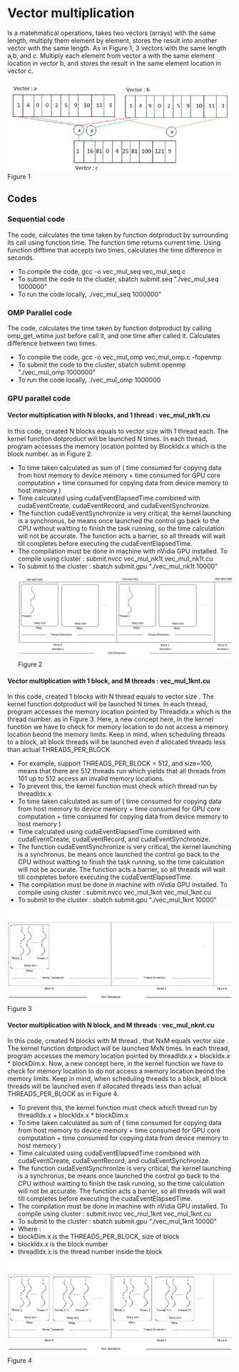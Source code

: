 # Vector multiplication
Is a matehmatical operations, takes two vectors (arrays) with the same length, multiply them element by element,  stores the result into another vector with the same length.
As in Figure 1, 3 vectors with the same length a,b, and c. Multiply each element from vector a with the same element location in vector b, and stores the result in the same element location in vector c.


![image](https://github.com/compilereg/parallel-codes/blob/main/vector/vect_mul.png)
Figure 1

## Codes
### Sequential code
The code, calculates the time taken by function dotproduct by surrounding its call using function time. The function time returns current time. Using function difftime that accepts two times, calculates the time difference in seconds.
 * To compile the code, gcc -o vec_mul_seq vec_mul_seq.c
 * To submit the code to the cluster, sbatch submit.seq "./vec_mul_seq 1000000"
 * To run the code locally, ./vec_mul_seq 1000000"
### OMP Parallel code
The code, calculates the time taken by function dotproduct by calling omp_get_wtime just before call it, and one time after called it. Calculates difference between two times.
 * To compile the code, gcc -o vec_mul_omp vec_mul_omp.c -fopenmp
 * To submit the code to the cluster, sbatch submit.openmp "./vec_mul_omp 1000000"
 * To run the code locally, ./vec_mul_omp 1000000
### GPU parallel code
#### Vector multiplication with N blocks, and 1 thread : vec_mul_nk1t.cu
In this code, created N blocks equals to vector size with 1 thread each. The kernel function dotproduct will be launched N times. In each thread, program accesses the memory location pointed by BlockIdx.x which is the block number. as in Figure 2.
 * To time taken calculated as sum of ( time consumed for copying data from host memory to device memory  + time consumed for  GPU core computation + time consumed for copying data from device memory to host memory )
 * Time calculated using cudaEventElapsedTime comibined with cudaEventCreate, cudaEventRecord, and cudaEventSynchronize.
 * The function cudaEventSynchronize is very critical, the kernel launching is a synchronus, be means once launched the control go back to the CPU without waitting to finish the task running, so the time calculation will not be accurate. The function acts a barrier, so all threads will wait till completes before executing the cudaEventElapsedTime.
 * The compilation must be done in machine with nVidia GPU installed. To compile using cluster : submit.nvcc vec_mul_nk1t vec_mul_nk1t.cu
 * To submit to the cluster : sbatch submit.gpu "./vec_mul_nk1t 10000"
![image](https://github.com/compilereg/parallel-codes/blob/main/vector/n-1.png)
Figure 2

#### Vector multiplication with 1 block, and M threads : vec_mul_1knt.cu
In this code, created 1 blocks with N thread equals to vector size . The kernel function dotproduct will be launched N times. In each thread, program accesses the memory location pointed by ThreadIdx.x which is the thread number. as in Figure 3. Here, a new concept here, in the kernel function we have to check for memory location to do not access a memory location beond the memory limits. Keep in mind, when scheduling threads to a block, all block threads will be launched even if allocated threads less than actual THREADS_PER_BLOCK
 * For example, support THREADS_PER_BLOCK = 512, and size=100, means that there are 512 threads run which yields that all threads from 101 up to 512 access an invalid memory locations.
 * To prevent this, the kernel function must check which thread run by threadIdx.x
 * To time taken calculated as sum of ( time consumed for copying data from host memory to device memory  + time consumed for GPU core computation + time consumed for copying data from device memory to host memory )
 * Time calculated using cudaEventElapsedTime comibined with cudaEventCreate, cudaEventRecord, and cudaEventSynchronize.
 * The function cudaEventSynchronize is very critical, the kernel launching is a synchronus, be means once launched the control go back to the CPU without waitting to finish the task running, so the time calculation will not be accurate. The function acts a barrier, so all threads will wait till completes before executing the cudaEventElapsedTime.
 *  The compilation must be done in machine with nVidia GPU installed. To compile using cluster : submit.nvcc vec_mul_1knt vec_mul_1knt.cu
 *  To submit to the cluster : sbatch submit.gpu "./vec_mul_1knt 10000"

![image](https://github.com/compilereg/parallel-codes/blob/main/vector/1-n.png)
Figure 3

#### Vector multiplication with N block, and M threads : vec_mul_nknt.cu
In this code, created N blocks with M thread , that NxM equals vector size . The kernel function dotproduct will be launched MxN times. In each thread, program accesses the memory location pointed by threadIdx.x + blockIdx.x * blockDim.x.  Now, a new concept here, in the kernel function we have to check for memory location to do not access a memory location beond the memory limits. Keep in mind, when scheduling threads to a block, all block threads will be launched even if allocated threads less than actual THREADS_PER_BLOCK as in Figure 4.
 * To prevent this, the kernel function must check which thread run by threadIdx.x + blockIdx.x * blockDim.x
 * To time taken calculated as sum of ( time consumed for copying data from host memory to device memory  + time consumed for GPU core computation + time consumed for copying data from device memory to host memory )
 * Time calculated using cudaEventElapsedTime comibined with cudaEventCreate, cudaEventRecord, and cudaEventSynchronize.
 * The function cudaEventSynchronize is very critical, the kernel launching is a synchronus, be means once launched the control go back to the CPU without waitting to finish the task running, so the time calculation will not be accurate. The function acts a barrier, so all threads will wait till completes before executing the cudaEventElapsedTime.
 * The compilation must be done in machine with nVidia GPU installed. To compile using cluster : submit.nvcc vec_mul_1knt vec_mul_1knt.cu
 * To submit to the cluster : sbatch submit.gpu "./vec_mul_1knt 10000"
 * Where :
  * blockDim.x is the THREADS_PER_BLOCK, size of block
  * blockIdx.x is the block number
  * threadIdx.x is the thread number inside the block
   


![image](https://github.com/compilereg/parallel-codes/blob/main/vector/n-n.png)
Figure 4
